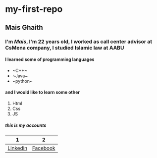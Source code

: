 # my-first-repo

## Mais Ghaith
### I'm *Mais*, I'm 22 years old, I worked as call center advisor at CsMena company, I studied Islamic law at AABU 
#### I learned some of programming languages 
* ~C++~
* ~Java~
* ~python~

#### and I would like to learn some other 
1. Html
2. Css
3. JS

##### this is my accounts 

|1| 2|
---|---|
[Linkedin](www.linkedin.com/in/mais-ghaith-791b33244)| [Facebook](https://www.facebook.com/mais.ghaith)|
